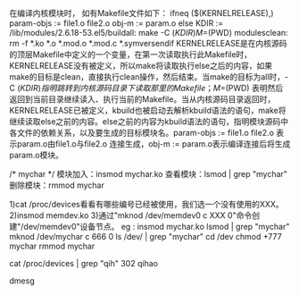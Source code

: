 在编译内核模块时，
如有Makefile文件如下：
ifneq ($(KERNELRELEASE),)
param-objs := file1.o file2.o
obj-m := param.o
else
KDIR := /lib/modules/2.6.18-53.el5/buildall:
make -C $(KDIR) M=$(PWD) modulesclean:
rm -f *.ko *.o *.mod.o *.mod.c *.symversendif
KERNELRELEASE是在内核源码的顶层Makefile中定义的一个变量，在第一次读取执行此Makefile时，KERNELRELEASE没有被定义，所以make将读取执行else之后的内容，如果make的目标是clean，直接执行clean操作，然后结束。当make的目标为all时，-C $(KDIR)指明跳转到内核源码目录下读取那里的Makefile；M=$(PWD) 表明然后返回到当前目录继续读入、执行当前的Makefile。当从内核源码目录返回时，KERNELRELEASE已被定义，kbuild也被启动去解析kbuild语法的语句，make将继续读取else之前的内容。else之前的内容为kbuild语法的语句，指明模块源码中各文件的依赖关系，以及要生成的目标模块名。param-objs
:= file1.o file2.o 表示param.o由file1.o与file2.o 连接生成，obj-m := param.o表示编译连接后将生成param.o模块。


/* mychar */
模块加入：insmod mychar.ko
查看模块：lsmod | grep "mychar"
删除模块：rmmod mychar

1)cat /proc/devices看看有哪些编号已经被使用，我们选一个没有使用的XXX。
2)insmod memdev.ko
3)通过"mknod /dev/memdev0 c XXX 0"命令创建"/dev/memdev0"设备节点。
eg :
insmod mychar.ko
lsmod | grep "mychar"
mknod /dev/mychar c 666 0
ls /dev/ | grep "mychar"
cd /dev
chmod +777 mychar
rmmod mychar


cat /proc/devices  | grep "qih"
302 qihao

dmesg
